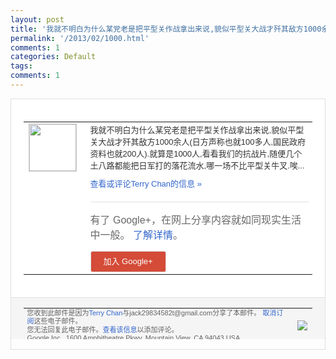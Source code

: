 ```yaml
---
layout: post
title: '我就不明白为什么某党老是把平型关作战拿出来说,貌似平型关大战才歼其敌方1000余人...'
permalink: '/2013/02/1000.html'
comments: 1
categories: Default
tags: 
comments: 1
---
```

<!-- X-Notifications: 1:b769f703b0000000 -->

<div style="border:solid 1px #dfdfdf;color:#686868;font:13px Arial"><div style="background-color:#fff;padding:20px;"><table cellpadding="0" cellspacing="0"><tr><td style="padding-right:15px;vertical-align:top"><a href="https://plus.google.com/_/notifications/emlink?emr=14900066512970582018&amp;emid=CMCo4cGDv7UCFa08cgod4C0AAA&amp;path=%2F108643996575278738906&amp;dt=1361161978667&amp;uob=8"><img height="75" src="https://lh3.googleusercontent.com/-KKRGTyJ5Bl0/AAAAAAAAAAI/AAAAAAAAtnY/R4QEWIp3Ur0/s75-c-k-a/photo.jpg" style="border:solid 1px #cccccc;" width="75"/></a></td><td style="width:578px;color:#333;font:13px Arial;vertical-align:top"><div style="padding-bottom:10px">我就不明白为什么某党老是把平型关作战拿出<wbr/>来说,貌似平型关大战才歼其敌方1000余<wbr/>人(日方声称也就100多人,国民政府资料<wbr/>也就200人).就算是1000人,看看我<wbr/>们的抗战片,随便几个土八路都能把日军打的<wbr/>落花流水,哪一场不比平型关牛叉.唉...</div><a href="https://plus.google.com/_/notifications/emlink?emr=14900066512970582018&amp;emid=CMCo4cGDv7UCFa08cgod4C0AAA&amp;path=%2F108643996575278738906%2Fposts%2F11bcBRxPTUa%3Fgpinv%3DAMIXal-BToz0K7ZPNStI9ClOpu5etKGLsuGbSKTZDzpkNyuJsY2Sg1mXdzEvGkhuOjtkAOm_reAZGITR8c_yIbisey0pRfestDU8HuV51xA9gAJeOgywDJI&amp;dt=1361161978667&amp;uob=8" style="color:#3366CC;text-decoration:none">查看或评论Terry Chan的信息 »</a><div style="margin-top:20px;border-top:solid 1px #dfdfdf"><div style="padding:15px 0;color:#686868;font:16px Arial">有了 Google+，在网上分享内容就如同现实生活中一般。 <a href="http://www.google.com/+/learnmore/" style="color:#3366CC;text-decoration:none">了解详情</a>。</div><a href="https://plus.google.com/_/notifications/emlink?emr=14900066512970582018&amp;emid=CMCo4cGDv7UCFa08cgod4C0AAA&amp;path=%2F%3Fgpinv%3DAMIXal-BToz0K7ZPNStI9ClOpu5etKGLsuGbSKTZDzpkNyuJsY2Sg1mXdzEvGkhuOjtkAOm_reAZGITR8c_yIbisey0pRfestDU8HuV51xA9gAJeOgywDJI&amp;dt=1361161978667&amp;uob=8" style="padding:1px 20px;min-width:54px;display:inline-block; background-color:#d44b38;text-align:center; font:13px Arial; border-radius:3px;color:#fff;border:solid 1px #dfdfdf; white-space:nowrap;text-decoration:none;height:30px;line-height:30px">加入 Google+</a></div></td></tr></table></div><div style="border-top:solid 1px #dfdfdf;padding:0 20px; background-color:#f5f5f5"><table cellpadding="0" cellspacing="0" style="height:50px"><tbody><tr><td style="vertical-align:middle;width:100%; color:#636363;font:11px Arial; line-height:120%">您收到此邮件是因为<a href="https://plus.google.com/_/notifications/emlink?emr=14900066512970582018&amp;emid=CMCo4cGDv7UCFa08cgod4C0AAA&amp;path=%2F108643996575278738906%3Fgpinv%3DAMIXal-BToz0K7ZPNStI9ClOpu5etKGLsuGbSKTZDzpkNyuJsY2Sg1mXdzEvGkhuOjtkAOm_reAZGITR8c_yIbisey0pRfestDU8HuV51xA9gAJeOgywDJI&amp;dt=1361161978667&amp;uob=8" style="color:#3366CC;text-decoration:none">Terry Chan</a>与jack29834582t@gmail.com分享了本邮件。 <a href="https://plus.google.com/_/notifications/emlink?emr=14900066512970582018&amp;emid=CMCo4cGDv7UCFa08cgod4C0AAA&amp;path=%2F_%2Fnonplus%2Femailsettings%3Fgpinv%3DAMIXal-BToz0K7ZPNStI9ClOpu5etKGLsuGbSKTZDzpkNyuJsY2Sg1mXdzEvGkhuOjtkAOm_reAZGITR8c_yIbisey0pRfestDU8HuV51xA9gAJeOgywDJI%26est%3DADH5u8UA6iPV6JOKO6ISlchs-_iJRwMxGR-cfupwM6dxyFIBfDi2yYqTtCQJDZRR58Kj9-lv1oURNQ7oYK_Dt-Ho3d_T0g3WW53xbRxFTQR9Vy8fHbnZsOtcHOBAsy89A4MLPMobV5zKWrWXudZjRBpL1XrDF9jAGQ&amp;dt=1361161978667&amp;uob=8" style="color:#3366CC;text-decoration:none">取消订阅</a>这些电子邮件。<br/>您无法回复此电子邮件。<a href="https://plus.google.com/_/notifications/emlink?emr=14900066512970582018&amp;emid=CMCo4cGDv7UCFa08cgod4C0AAA&amp;path=%2F108643996575278738906%2Fposts%2F11bcBRxPTUa%3Fgpinv%3DAMIXal-BToz0K7ZPNStI9ClOpu5etKGLsuGbSKTZDzpkNyuJsY2Sg1mXdzEvGkhuOjtkAOm_reAZGITR8c_yIbisey0pRfestDU8HuV51xA9gAJeOgywDJI&amp;dt=1361161978667&amp;uob=8" style="color:#3366CC;text-decoration:none">查看该信息</a>以添加评论。<br/>Google Inc., 1600 Amphitheatre Pkwy, Mountain View, CA 94043 USA<br/></td><td><img src="https://ssl.gstatic.com/s2/oz/images/notifications/logo/google-plus-6617a72bb36cc548861652780c9e6ff1.png"/></td></tr></tbody></table></div></div>